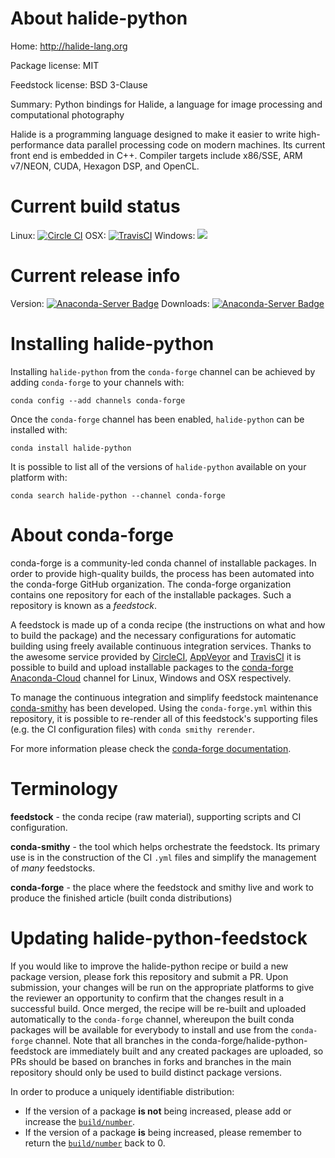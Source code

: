 About halide-python
===================

Home: http://halide-lang.org

Package license: MIT

Feedstock license: BSD 3-Clause

Summary: Python bindings for Halide, a language for image processing and computational photography

Halide is a programming language designed to make it easier to write
high-performance data parallel processing code on modern machines. Its current front end is embedded in
C++. Compiler targets include x86/SSE, ARM v7/NEON, CUDA, Hexagon DSP, and OpenCL.


Current build status
====================

Linux: [![Circle CI](https://circleci.com/gh/conda-forge/halide-python-feedstock.svg?style=shield)](https://circleci.com/gh/conda-forge/halide-python-feedstock)
OSX: [![TravisCI](https://travis-ci.org/conda-forge/halide-python-feedstock.svg?branch=master)](https://travis-ci.org/conda-forge/halide-python-feedstock)
Windows: ![](https://cdn.rawgit.com/conda-forge/conda-smithy/90845bba35bec53edac7a16638aa4d77217a3713/conda_smithy/static/disabled.svg)

Current release info
====================
Version: [![Anaconda-Server Badge](https://anaconda.org/conda-forge/halide-python/badges/version.svg)](https://anaconda.org/conda-forge/halide-python)
Downloads: [![Anaconda-Server Badge](https://anaconda.org/conda-forge/halide-python/badges/downloads.svg)](https://anaconda.org/conda-forge/halide-python)

Installing halide-python
========================

Installing `halide-python` from the `conda-forge` channel can be achieved by adding `conda-forge` to your channels with:

```
conda config --add channels conda-forge
```

Once the `conda-forge` channel has been enabled, `halide-python` can be installed with:

```
conda install halide-python
```

It is possible to list all of the versions of `halide-python` available on your platform with:

```
conda search halide-python --channel conda-forge
```


About conda-forge
=================

conda-forge is a community-led conda channel of installable packages.
In order to provide high-quality builds, the process has been automated into the
conda-forge GitHub organization. The conda-forge organization contains one repository
for each of the installable packages. Such a repository is known as a *feedstock*.

A feedstock is made up of a conda recipe (the instructions on what and how to build
the package) and the necessary configurations for automatic building using freely
available continuous integration services. Thanks to the awesome service provided by
[CircleCI](https://circleci.com/), [AppVeyor](http://www.appveyor.com/)
and [TravisCI](https://travis-ci.org/) it is possible to build and upload installable
packages to the [conda-forge](https://anaconda.org/conda-forge)
[Anaconda-Cloud](http://docs.anaconda.org/) channel for Linux, Windows and OSX respectively.

To manage the continuous integration and simplify feedstock maintenance
[conda-smithy](http://github.com/conda-forge/conda-smithy) has been developed.
Using the ``conda-forge.yml`` within this repository, it is possible to re-render all of
this feedstock's supporting files (e.g. the CI configuration files) with ``conda smithy rerender``.

For more information please check the [conda-forge documentation](https://conda-forge.org/docs/).

Terminology
===========

**feedstock** - the conda recipe (raw material), supporting scripts and CI configuration.

**conda-smithy** - the tool which helps orchestrate the feedstock.
                   Its primary use is in the construction of the CI ``.yml`` files
                   and simplify the management of *many* feedstocks.

**conda-forge** - the place where the feedstock and smithy live and work to
                  produce the finished article (built conda distributions)


Updating halide-python-feedstock
================================

If you would like to improve the halide-python recipe or build a new
package version, please fork this repository and submit a PR. Upon submission,
your changes will be run on the appropriate platforms to give the reviewer an
opportunity to confirm that the changes result in a successful build. Once
merged, the recipe will be re-built and uploaded automatically to the
`conda-forge` channel, whereupon the built conda packages will be available for
everybody to install and use from the `conda-forge` channel.
Note that all branches in the conda-forge/halide-python-feedstock are
immediately built and any created packages are uploaded, so PRs should be based
on branches in forks and branches in the main repository should only be used to
build distinct package versions.

In order to produce a uniquely identifiable distribution:
 * If the version of a package **is not** being increased, please add or increase
   the [``build/number``](http://conda.pydata.org/docs/building/meta-yaml.html#build-number-and-string).
 * If the version of a package **is** being increased, please remember to return
   the [``build/number``](http://conda.pydata.org/docs/building/meta-yaml.html#build-number-and-string)
   back to 0.